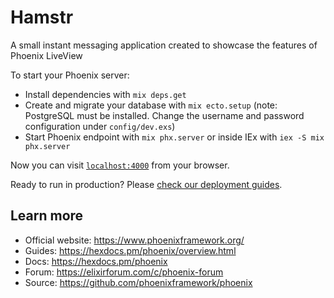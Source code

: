 # Hamstr

A small instant messaging application created to showcase the features of Phoenix LiveView

To start your Phoenix server:

  * Install dependencies with `mix deps.get`
  * Create and migrate your database with `mix ecto.setup` (note: PostgreSQL must be installed. 
    Change the username and password configuration under `config/dev.exs`)
  * Start Phoenix endpoint with `mix phx.server` or inside IEx with `iex -S mix phx.server`

Now you can visit [`localhost:4000`](http://localhost:4000) from your browser.

Ready to run in production? Please [check our deployment guides](https://hexdocs.pm/phoenix/deployment.html).

## Learn more

  * Official website: https://www.phoenixframework.org/
  * Guides: https://hexdocs.pm/phoenix/overview.html
  * Docs: https://hexdocs.pm/phoenix
  * Forum: https://elixirforum.com/c/phoenix-forum
  * Source: https://github.com/phoenixframework/phoenix
